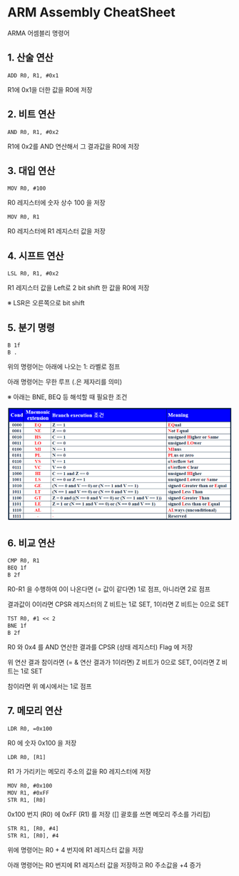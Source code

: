 # ARM Assembly CheatSheet

ARMA 어셈블리 명령어

## 1. 산술 연산

```assembly
ADD R0, R1, #0x1
```

R1에 0x1을 더한 값을 R0에 저장



## 2. 비트 연산

```assembly
AND R0, R1, #0x2
```

R1에 0x2를 AND 연산해서 그 결과값을 R0에 저장



## 3. 대입 연산

```assembly
MOV R0, #100
```

R0 레지스터에 숫자 상수 100 을 저장

```assembly
MOV R0, R1
```

R0 레지스터에 R1 레지스터 값을 저장



## 4. 시프트 연산

```assembly
LSL R0, R1, #0x2
```

R1 레지스터 값을 Left로 2 bit shift 한 값을 R0에 저장

※ LSR은 오른쪽으로 bit shift



## 5. 분기 명령

```assembly
B 1f
B .
```

위의 명령어는 아래에 나오는 1: 라벨로 점프

아래 명령어는 무한 루프 (.은 제자리를 의미)

※ 아래는 BNE, BEQ 등 해석할 때 필요한 조건

![image-20210804223212937](Assets/Image001_Branch_Condition.png)



## 6. 비교 연산

```assembly
CMP R0, R1
BEQ 1f
B 2f
```

R0-R1 을 수행하여 0이 나온다면 (= 값이 같다면) 1로 점프, 아니라면 2로 점프

결과값이 0이라면 CPSR 레지스터의 Z 비트는 1로 SET, 1이라면 Z 비트는 0으로 SET

```assembly
TST R0, #1 << 2
BNE 1f
B 2f
```

R0 와 0x4 를 AND 연산한 결과를 CPSR (상태 레지스터) Flag 에 저장

위 연산 결과 참이라면 (= & 연산 결과가 1이라면) Z 비트가 0으로 SET, 0이라면 Z 비트는 1로 SET

참이라면 위 예시에서는 1로 점프



## 7. 메모리 연산

```assembly
LDR R0, =0x100
```

R0 에 숫자 0x100 을 저장

```assembly
LDR R0, [R1]
```

R1 가 가리키는 메모리 주소의 값을 R0 레지스터에 저장

```assembly
MOV R0, #0x100
MOV R1, #0xFF
STR R1, [R0]
```

0x100 번지 (R0) 에 0xFF (R1) 를 저장 ([] 괄호를 쓰면 메모리 주소를 가리킴)

```assembly
STR R1, [R0, #4]
STR R1, [R0], #4
```

위에 명령어는 R0 + 4 번지에 R1 레지스터 값을 저장

아래 명령어는 R0 번지에 R1 레지스터 값을 저장하고 R0 주소값을 +4 증가
